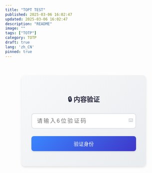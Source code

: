 ```yaml
---
title: "TOPT TEST"
published: 2025-03-06 16:02:47
updated: 2025-03-06 16:02:47
description: "README"
image: ""
tags: ["TOTP"]
category: TOTP
draft: true
lang: 'zh_CN'
pinned: true
---
```


<div id="totp-container" style="max-width: 400px; margin: 2rem auto; font-family: 'Segoe UI', system-ui; padding: 20px;">
  <div id="verification-section" style="background: linear-gradient(135deg, #f8f9fa 0%, #e9ecef 100%); 
            border-radius: 12px; 
            padding: 2rem;
            box-shadow: 0 4px 6px rgba(0, 0, 0, 0.1);
            transition: transform 0.3s ease;">
    <h2 style="color: #2b2d42; margin-bottom: 1.5rem; text-align: center; font-weight: 600;">
      🔒 内容验证
    </h2>
    
  <div style="position: relative; margin-bottom: 1.5rem;">
  <input type="text" id="totp-input" placeholder="请输入6位验证码" maxlength="6"style="width: 100%;padding: 12px 16px;border: 2px solid #dee2e6;border-radius: 8px;font-size: 1.1rem;transition: all 0.3s ease;letter-spacing: 0.2em;"onkeyup="this.value = this.value.replace(/[^0-9]/g, '')">
  <div style="position: absolute; right: 10px; top: 50%; transform: translateY(-50%);color: #adb5bd;">
        ⌨️
      </div>
    </div>

  <button onclick="verifyTOTP()" style="width: 100%;padding: 12px;background: linear-gradient(135deg, #3a86ff 0%, #3f37c9 100%);color: white;border: none;border-radius: 8px;font-size: 1rem;font-weight: 500;cursor: pointer;transition: all 0.3s ease;transform-origin: center;box-shadow: 0 2px 4px rgba(0, 0, 0, 0.1);">
      验证身份
</button>
<div id="error-message" style="color: #e63946; text-align: center;margin-top: 1rem;opacity: 0;transition: opacity 0.3s ease;"></div>
  </div>

  <div id="content-section" 
       style="background: linear-gradient(135deg, #f8f9fa 0%, #e9ecef 100%);
              border-radius: 12px;
              padding: 2rem;
              box-shadow: 0 4px 6px rgba(0, 0, 0, 0.1);
              opacity: 0;
              transform: translateY(20px);
              transition: all 0.4s cubic-bezier(0.4, 0, 0.2, 1);">
    <!-- 这里放置需要保护的内容 -->
    <h2 style="color: #2b2d42; margin-bottom: 1rem; text-align: center;">🎉 验证成功！</h2>
    <div style="color: #4a4e69; line-height: 1.6;">
      这里是受保护的内容，只有通过TOTP验证后才能看到。
    </div>
  </div>
</div>

<script>
const secretKey = 'JBSWY3DPEHPK3PXP';
let verificationSection = document.getElementById('verification-section');
let contentSection = document.getElementById('content-section');
let errorMessage = document.getElementById('error-message');

async function verifyTOTP() {
    try {
        const input = document.getElementById('totp-input').value.trim();
        
        // 添加按钮点击动画
        verificationSection.style.transform = "scale(0.98)";
        await new Promise(r => setTimeout(r, 100));
        
        if (input.length !== 6) {
            showError('请输入6位验证码');
            return;
        }

        const totp = new jsOTP.totp();
        const currentCode = totp.getOtp(secretKey);
        
        if (input === currentCode) {
            // 成功动画
            verificationSection.style.opacity = 0;
            verificationSection.style.transform = "translateY(-20px)";
            
            // 显示内容动画
            setTimeout(() => {
                verificationSection.style.display = 'none';
                contentSection.style.display = 'block';
                setTimeout(() => {
                    contentSection.style.opacity = 1;
                    contentSection.style.transform = "translateY(0)";
                }, 50);
            }, 300);
        } else {
            // 错误震动动画
            showError('验证码错误，请重试');
            verificationSection.style.animation = 'shake 0.4s ease';
            setTimeout(() => verificationSection.style.animation = '', 400);
        }
    } finally {
        verificationSection.style.transform = "scale(1)";
    }
}

function showError(message) {
    errorMessage.textContent = message;
    errorMessage.style.opacity = 1;
    setTimeout(() => errorMessage.style.opacity = 0, 2000);
}

// 添加震动动画
const style = document.createElement('style');
style.textContent = `
@keyframes shake {
    0% { transform: translateX(0); }
    25% { transform: translateX(8px); }
    50% { transform: translateX(-8px); }
    75% { transform: translateX(8px); }
    100% { transform: translateX(0); }
}
`;
document.head.appendChild(style);
</script>

<!-- 引入jsOTP库 -->
<script src="https://cdn.jsdelivr.net/gh/jiangts/JS-OTP@master/dist/jsOTP.min.js"></script>